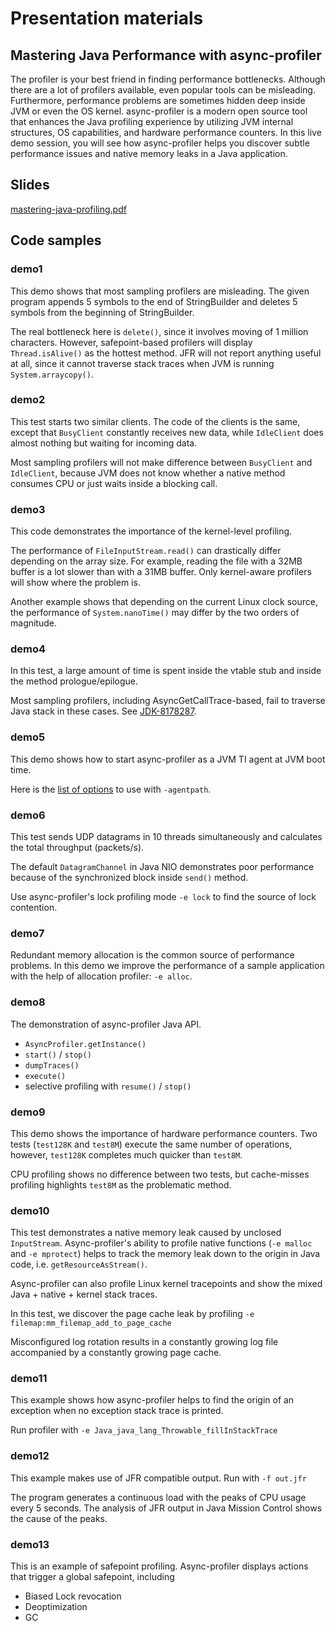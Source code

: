 # Presentation materials

## Mastering Java Performance with async-profiler

The profiler is your best friend in finding performance bottlenecks.
Although there are a lot of profilers available, even popular tools can be misleading.
Furthermore, performance problems are sometimes hidden deep inside JVM or even the OS kernel.
async-profiler is a modern open source tool that enhances the Java profiling experience
by utilizing JVM internal structures, OS capabilities, and hardware performance counters.
In this live demo session, you will see how async-profiler helps you discover
subtle performance issues and native memory leaks in a Java application.

## Slides

[mastering-java-profiling.pdf](presentation/mastering-java-profiling.pdf)

## Code samples

### demo1

This demo shows that most sampling profilers are misleading.
The given program appends 5 symbols to the end of StringBuilder
and deletes 5 symbols from the beginning of StringBuilder.

The real bottleneck here is `delete()`, since it involves moving
of 1 million characters. However, safepoint-based profilers
will display `Thread.isAlive()` as the hottest method.
JFR will not report anything useful at all, since it cannot
traverse stack traces when JVM is running `System.arraycopy()`.

### demo2

This test starts two similar clients. The code of the clients
is the same, except that `BusyClient` constantly receives new data,
while `IdleClient` does almost nothing but waiting for incoming data.

Most sampling profilers will not make difference between
`BusyClient` and `IdleClient`, because JVM does not know whether
a native method consumes CPU or just waits inside a blocking call.

### demo3

This code demonstrates the importance of the kernel-level profiling.

The performance of `FileInputStream.read()` can drastically differ
depending on the array size. For example, reading the file with a
32MB buffer is a lot slower than with a 31MB buffer.
Only kernel-aware profilers will show where the problem is.

Another example shows that depending on the current Linux clock source,
the performance of `System.nanoTime()` may differ by the two orders
of magnitude.

### demo4

In this test, a large amount of time is spent inside the vtable stub
and inside the method prologue/epilogue.

Most sampling profilers, including AsyncGetCallTrace-based,
fail to traverse Java stack in these cases.
See [JDK-8178287](https://bugs.openjdk.java.net/browse/JDK-8178287).

### demo5

This demo shows how to start async-profiler as a JVM TI agent at JVM boot time.

Here is the [list of options](https://github.com/jvm-profiling-tools/async-profiler/blob/master/src/arguments.cpp) to use with `-agentpath`.

### demo6

This test sends UDP datagrams in 10 threads simultaneously
and calculates the total throughput (packets/s).

The default `DatagramChannel` in Java NIO demonstrates poor performance
because of the synchronized block inside `send()` method.

Use async-profiler's lock profiling mode `-e lock`
to find the source of lock contention.

### demo7

Redundant memory allocation is the common source of performance problems.
In this demo we improve the performance of a sample application
with the help of allocation profiler: `-e alloc`.

### demo8

The demonstration of async-profiler Java API.

 - `AsyncProfiler.getInstance()`
 - `start()` / `stop()`
 - `dumpTraces()`
 - `execute()`
 - selective profiling with `resume()` / `stop()`

### demo9

This demo shows the importance of hardware performance counters.
Two tests (`test128K` and `test8M`) execute the same number of
operations, however, `test128K` completes much quicker than `test8M`.

CPU profiling shows no difference between two tests,
but cache-misses profiling highlights `test8M`
as the problematic method.

### demo10

This test demonstrates a native memory leak caused by
unclosed `InputStream`.
Async-profiler's ability to profile native functions
(`-e malloc` and `-e mprotect`)
helps to track the memory leak down to the origin
in Java code, i.e. `getResourceAsStream()`.

Async-profiler can also profile Linux kernel tracepoints
and show the mixed Java + native + kernel stack traces.

In this test, we discover the page cache leak
by profiling `-e filemap:mm_filemap_add_to_page_cache`

Misconfigured log rotation results in a constantly growing
log file accompanied by a constantly growing page cache.

### demo11

This example shows how async-profiler helps to find the origin
of an exception when no exception stack trace is printed.

Run profiler with `-e Java_java_lang_Throwable_fillInStackTrace`

### demo12

This example makes use of JFR compatible output.
Run with `-f out.jfr`

The program generates a continuous load with
the peaks of CPU usage every 5 seconds.
The analysis of JFR output in Java Mission Control
shows the cause of the peaks.

### demo13

This is an example of safepoint profiling.
Async-profiler displays actions that trigger a global safepoint,
including

 - Biased Lock revocation
 - Deoptimization
 - GC
